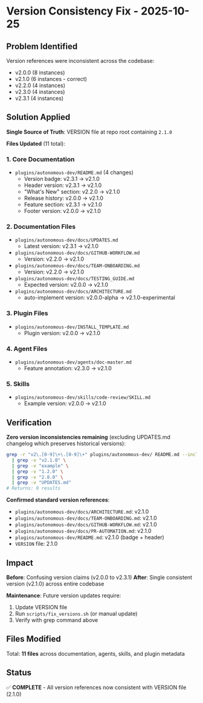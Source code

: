# Version Consistency Fix - 2025-10-25

## Problem Identified

Version references were inconsistent across the codebase:
- v2.0.0 (8 instances)
- v2.1.0 (6 instances - correct)
- v2.2.0 (4 instances)
- v2.3.0 (4 instances)
- v2.3.1 (4 instances)

## Solution Applied

**Single Source of Truth**: VERSION file at repo root containing `2.1.0`

**Files Updated** (11 total):

### 1. Core Documentation
- `plugins/autonomous-dev/README.md` (4 changes)
  - Version badge: v2.3.1 → v2.1.0
  - Header version: v2.3.1 → v2.1.0
  - "What's New" section: v2.2.0 → v2.1.0
  - Release history: v2.0.0 → v2.1.0
  - Feature section: v2.3.1 → v2.1.0
  - Footer version: v2.0.0 → v2.1.0

### 2. Documentation Files
- `plugins/autonomous-dev/docs/UPDATES.md`
  - Latest version: v2.3.1 → v2.1.0
- `plugins/autonomous-dev/docs/GITHUB-WORKFLOW.md`
  - Version: v2.2.0 → v2.1.0
- `plugins/autonomous-dev/docs/TEAM-ONBOARDING.md`
  - Version: v2.2.0 → v2.1.0
- `plugins/autonomous-dev/docs/TESTING_GUIDE.md`
  - Expected version: v2.0.0 → v2.1.0
- `plugins/autonomous-dev/docs/ARCHITECTURE.md`
  - auto-implement version: v2.0.0-alpha → v2.1.0-experimental

### 3. Plugin Files
- `plugins/autonomous-dev/INSTALL_TEMPLATE.md`
  - Plugin version: v2.0.0 → v2.1.0

### 4. Agent Files
- `plugins/autonomous-dev/agents/doc-master.md`
  - Feature annotation: v2.3.0 → v2.1.0

### 5. Skills
- `plugins/autonomous-dev/skills/code-review/SKILL.md`
  - Example version: v2.0.0 → v2.1.0

## Verification

**Zero version inconsistencies remaining** (excluding UPDATES.md changelog which preserves historical versions):

```bash
grep -r "v2\.[0-9]\+\.[0-9]\+" plugins/autonomous-dev/ README.md --include="*.md" 2>/dev/null \
  | grep -v "v2.1.0" \
  | grep -v "example" \
  | grep -v "1.2.0" \
  | grep -v "2.8.0" \
  | grep -v "UPDATES.md"
# Returns: 0 results
```

**Confirmed standard version references**:
- `plugins/autonomous-dev/docs/ARCHITECTURE.md`: v2.1.0
- `plugins/autonomous-dev/docs/TEAM-ONBOARDING.md`: v2.1.0
- `plugins/autonomous-dev/docs/GITHUB-WORKFLOW.md`: v2.1.0
- `plugins/autonomous-dev/docs/PR-AUTOMATION.md`: v2.1.0
- `plugins/autonomous-dev/README.md`: v2.1.0 (badge + header)
- `VERSION` file: 2.1.0

## Impact

**Before**: Confusing version claims (v2.0.0 to v2.3.1)
**After**: Single consistent version (v2.1.0) across entire codebase

**Maintenance**: Future version updates require:
1. Update VERSION file
2. Run `scripts/fix_versions.sh` (or manual update)
3. Verify with grep command above

## Files Modified

Total: **11 files** across documentation, agents, skills, and plugin metadata

## Status

✅ **COMPLETE** - All version references now consistent with VERSION file (2.1.0)
